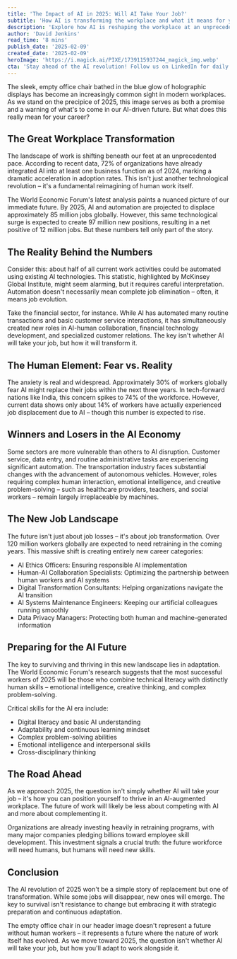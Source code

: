 ```yaml
---
title: 'The Impact of AI in 2025: Will AI Take Your Job?'
subtitle: 'How AI is transforming the workplace and what it means for your career'
description: 'Explore how AI is reshaping the workplace at an unprecedented pace in 2025. Understand its transformative effects on various industries, the essential skills needed for the evolving job market, and how professionals can adapt to thrive in an AI-augmented environment.'
author: 'David Jenkins'
read_time: '8 mins'
publish_date: '2025-02-09'
created_date: '2025-02-09'
heroImage: 'https://i.magick.ai/PIXE/1739115937244_magick_img.webp'
cta: 'Stay ahead of the AI revolution! Follow us on LinkedIn for daily insights on the evolving workplace landscape and expert advice on future-proofing your career.'
---
```


The sleek, empty office chair bathed in the blue glow of holographic displays has become an increasingly common sight in modern workplaces. As we stand on the precipice of 2025, this image serves as both a promise and a warning of what's to come in our AI-driven future. But what does this really mean for your career?

## The Great Workplace Transformation

The landscape of work is shifting beneath our feet at an unprecedented pace. According to recent data, 72% of organizations have already integrated AI into at least one business function as of 2024, marking a dramatic acceleration in adoption rates. This isn't just another technological revolution – it's a fundamental reimagining of human work itself.

The World Economic Forum's latest analysis paints a nuanced picture of our immediate future. By 2025, AI and automation are projected to displace approximately 85 million jobs globally. However, this same technological surge is expected to create 97 million new positions, resulting in a net positive of 12 million jobs. But these numbers tell only part of the story.

## The Reality Behind the Numbers

Consider this: about half of all current work activities could be automated using existing AI technologies. This statistic, highlighted by McKinsey Global Institute, might seem alarming, but it requires careful interpretation. Automation doesn't necessarily mean complete job elimination – often, it means job evolution.

Take the financial sector, for instance. While AI has automated many routine transactions and basic customer service interactions, it has simultaneously created new roles in AI-human collaboration, financial technology development, and specialized customer relations. The key isn't whether AI will take your job, but how it will transform it.

## The Human Element: Fear vs. Reality

The anxiety is real and widespread. Approximately 30% of workers globally fear AI might replace their jobs within the next three years. In tech-forward nations like India, this concern spikes to 74% of the workforce. However, current data shows only about 14% of workers have actually experienced job displacement due to AI – though this number is expected to rise.

## Winners and Losers in the AI Economy

Some sectors are more vulnerable than others to AI disruption. Customer service, data entry, and routine administrative tasks are experiencing significant automation. The transportation industry faces substantial changes with the advancement of autonomous vehicles. However, roles requiring complex human interaction, emotional intelligence, and creative problem-solving – such as healthcare providers, teachers, and social workers – remain largely irreplaceable by machines.

## The New Job Landscape

The future isn't just about job losses – it's about job transformation. Over 120 million workers globally are expected to need retraining in the coming years. This massive shift is creating entirely new career categories:

- AI Ethics Officers: Ensuring responsible AI implementation
- Human-AI Collaboration Specialists: Optimizing the partnership between human workers and AI systems
- Digital Transformation Consultants: Helping organizations navigate the AI transition
- AI Systems Maintenance Engineers: Keeping our artificial colleagues running smoothly
- Data Privacy Managers: Protecting both human and machine-generated information

## Preparing for the AI Future

The key to surviving and thriving in this new landscape lies in adaptation. The World Economic Forum's research suggests that the most successful workers of 2025 will be those who combine technical literacy with distinctly human skills – emotional intelligence, creative thinking, and complex problem-solving.

Critical skills for the AI era include:
- Digital literacy and basic AI understanding
- Adaptability and continuous learning mindset
- Complex problem-solving abilities
- Emotional intelligence and interpersonal skills
- Cross-disciplinary thinking

## The Road Ahead

As we approach 2025, the question isn't simply whether AI will take your job – it's how you can position yourself to thrive in an AI-augmented workplace. The future of work will likely be less about competing with AI and more about complementing it.

Organizations are already investing heavily in retraining programs, with many major companies pledging billions toward employee skill development. This investment signals a crucial truth: the future workforce will need humans, but humans will need new skills.

## Conclusion

The AI revolution of 2025 won't be a simple story of replacement but one of transformation. While some jobs will disappear, new ones will emerge. The key to survival isn't resistance to change but embracing it with strategic preparation and continuous adaptation.

The empty office chair in our header image doesn't represent a future without human workers – it represents a future where the nature of work itself has evolved. As we move toward 2025, the question isn't whether AI will take your job, but how you'll adapt to work alongside it.